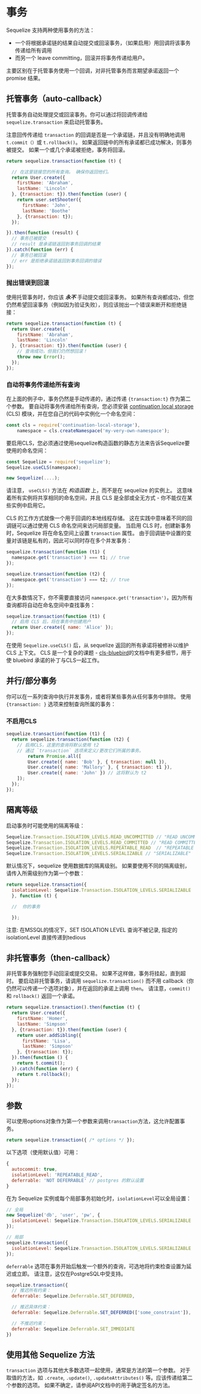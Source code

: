 # 事务

Sequelize 支持两种使用事务的方法：

* 一个将根据承诺链的结果自动提交或回滚事务，（如果启用）用回调将该事务传递给所有调用
* 而另一个 leave committing，回滚并将事务传递给用户。

主要区别在于托管事务使用一个回调，对非托管事务而言期望承诺返回一个 promise 结果。

## 托管事务（auto-callback）

托管事务自动处理提交或回滚事务。你可以通过将回调传递给 `sequelize.transaction` 来启动托管事务。

注意回传传递给 `transaction` 的回调是否是一个承诺链，并且没有明确地调用`t.commit（）`或  `t.rollback()`。 如果返回链中的所有承诺都已成功解决，则事务被提交。 如果一个或几个承诺被拒绝，事务将回滚。

```js
return sequelize.transaction(function (t) {

  // 在这里链接您的所有查询。 确保你返回他们。
  return User.create({
    firstName: 'Abraham',
    lastName: 'Lincoln'
  }, {transaction: t}).then(function (user) {
    return user.setShooter({
      firstName: 'John',
      lastName: 'Boothe'
    }, {transaction: t});
  });

}).then(function (result) {
  // 事务已被提交
  // result 是承诺链返回到事务回调的结果
}).catch(function (err) {
  // 事务已被回滚
  // err 是拒绝承诺链返回到事务回调的错误
});
```

### 抛出错误到回滚

使用托管事务时，你应该 _**永不**_ 手动提交或回滚事务。 如果所有查询都成功，但您仍然希望回滚事务（例如因为验证失败），则应该抛出一个错误来断开和拒绝链接：

```js
return sequelize.transaction(function (t) {
  return User.create({
    firstName: 'Abraham',
    lastName: 'Lincoln'
  }, {transaction: t}).then(function (user) {
    // 查询成功，但我们仍然想回滚！
    throw new Error();
  });
});
```

### 自动将事务传递给所有查询

在上面的例子中，事务仍然是手动传递的，通过传递 `{transaction:t}` 作为第二个参数。 要自动将事务传递给所有查询，您必须安装 [continuation local storage](https://github.com/othiym23/node-continuation-local-storage) (CLS) 模块，并在您自己的代码中实例化一个命名空间：

```js
const cls = require('continuation-local-storage'),
    namespace = cls.createNamespace('my-very-own-namespace');
```

要启用CLS，您必须通过使用sequelize构造函数的静态方法来告诉Sequelize要使用的命名空间：

```js
const Sequelize = require('sequelize');
Sequelize.useCLS(namespace);

new Sequelize(....);
```

请注意， `useCLS()`  方法在 *构造函数* 上，而不是在 sequelize 的实例上。 这意味着所有实例将共享相同的命名空间，并且 CLS 是全部或全无方式 - 你不能仅在某些实例中启用它。

CLS 的工作方式就像一个用于回调的本地线程存储。 这在实践中意味着不同的回调链可以通过使用 CLS 命名空间来访问局部变量。 当启用 CLS 时，创建新事务时，Sequelize 将在命名空间上设置 `transaction` 属性。 由于回调链中设置的变量对该链是私有的，因此可以同时存在多个并发事务：

```js
sequelize.transaction(function (t1) {
  namespace.get('transaction') === t1; // true
});

sequelize.transaction(function (t2) {
  namespace.get('transaction') === t2; // true
});
```

在大多数情况下，你不需要直接访问 `namespace.get('transaction')`，因为所有查询都将自动在命名空间中查找事务：

```js
sequelize.transaction(function (t1) {
  // 启用 CLS 后，将在事务中创建用户
  return User.create({ name: 'Alice' });
});
```

在使用 `Sequelize.useCLS()` 后，从 sequelize 返回的所有承诺将被修补以维护 CLS 上下文。 CLS 是一个复杂的课题 - [cls-bluebird](https://www.npmjs.com/package/cls-bluebird)的文档中有更多细节，用于使 bluebird 承诺的补丁与CLS一起工作。

## 并行/部分事务

你可以在一系列查询中执行并发事务，或者将某些事务从任何事务中排除。 使用 `{transaction: }` 选项来控制查询所属的事务：

### 不启用CLS

```js
sequelize.transaction(function (t1) {
  return sequelize.transaction(function (t2) {
    // 启用CLS，这里的查询将默认使用 t2    
    // 通过 `transaction` 选项来定义/更改它们所属的事务。
        return Promise.all([
        User.create({ name: 'Bob' }, { transaction: null }),
        User.create({ name: 'Mallory' }, { transaction: t1 }),
        User.create({ name: 'John' }) // 这将默认为 t2
    ]);
  });
});
```

## 隔离等级

启动事务时可能使用的隔离等级：

```js
Sequelize.Transaction.ISOLATION_LEVELS.READ_UNCOMMITTED // "READ UNCOMMITTED"
Sequelize.Transaction.ISOLATION_LEVELS.READ_COMMITTED // "READ COMMITTED"
Sequelize.Transaction.ISOLATION_LEVELS.REPEATABLE_READ  // "REPEATABLE READ"
Sequelize.Transaction.ISOLATION_LEVELS.SERIALIZABLE // "SERIALIZABLE"
```

默认情况下，sequelize 使用数据库的隔离级别。 如果要使用不同的隔离级别，请传入所需级别作为第一个参数：

```js
return sequelize.transaction({
  isolationLevel: Sequelize.Transaction.ISOLATION_LEVELS.SERIALIZABLE
  }, function (t) {

  //  你的事务

  });
```

注意: 在MSSQL的情况下，SET ISOLATION LEVEL 查询不被记录, 指定的 isolationLevel 直接传递到tedious

## 非托管事务（then-callback）

非托管事务强制您手动回滚或提交交易。 如果不这样做，事务将挂起，直到超时。 要启动非托管事务，请调用 `sequelize.transaction()` 而不用 callback（你仍然可以传递一个选项对象），并在返回的承诺上调用 `then`。 请注意，`commit()` 和 `rollback()` 返回一个承诺。

```js
return sequelize.transaction().then(function (t) {
  return User.create({
    firstName: 'Homer',
    lastName: 'Simpson'
  }, {transaction: t}).then(function (user) {
    return user.addSibling({
      firstName: 'Lisa',
      lastName: 'Simpson'
    }, {transaction: t});
  }).then(function () {
    return t.commit();
  }).catch(function (err) {
    return t.rollback();
  });
});
```

## 参数

可以使用options对象作为第一个参数来调用`transaction`方法，这允许配置事务。

```js
return sequelize.transaction({ /* options */ });
```

以下选项（使用默认值）可用：

```js
{
  autocommit: true,
  isolationLevel: 'REPEATABLE_READ',
  deferrable: 'NOT DEFERRABLE' // postgres 的默认设置
}
```

在为 Sequelize 实例或每个局部事务初始化时，`isolationLevel`可以全局设置：

```js
// 全局
new Sequelize('db', 'user', 'pw', {
  isolationLevel: Sequelize.Transaction.ISOLATION_LEVELS.SERIALIZABLE
});

// 局部
sequelize.transaction({
  isolationLevel: Sequelize.Transaction.ISOLATION_LEVELS.SERIALIZABLE
});
```

`deferrable` 选项在事务开始后触发一个额外的查询，可选地将约束检查设置为延迟或立即。 请注意，这仅在PostgreSQL中受支持。

```js
sequelize.transaction({
  // 推迟所有约束：
  deferrable: Sequelize.Deferrable.SET_DEFERRED,

  // 推迟具体约束：
  deferrable: Sequelize.Deferrable.SET_DEFERRED(['some_constraint']),

  // 不推迟约束：
  deferrable: Sequelize.Deferrable.SET_IMMEDIATE
})
```

## 使用其他 Sequelize 方法

`transaction` 选项与其他大多数选项一起使用，通常是方法的第一个参数。
对于取值的方法，如 `.create`, `.update()`, `.updateAttributes()` 等。应该传递给第二个参数的选项。
如果不确定，请参阅API文档中的用于确定签名的方法。
